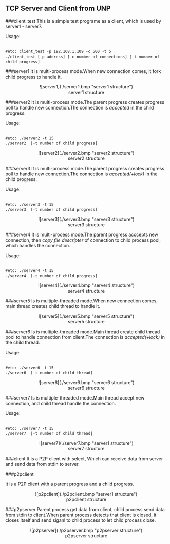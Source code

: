 TCP Server and Client from UNP
---

###client_test
This is a simple test programe  as a client, which is used by server1 - server7.

Usage:

```shell

#etc: client_test -p 192.168.1.109 -c 500 -t 5 
./client_test [-p address] [-c number of connections] [-t number of child progress]

```

###server1
It is multi-process mode.When new connection comes, it fork child progress to handle it.

<center>![server1](./server1.bmp "server1 structure")</center>

<center>server1 structure </center>

###server2
It is multi-process mode.The parent progress creates progress poll to handle new connection.The connection is *accepted* in the child progress.

Usage:

```shell

#etc: ./server2 -t 15 
./server2  [-t number of child progress]

```
<center>![server2](./server2.bmp "server2 structure")</center>

<center>server2 structure </center>

###server3
It is multi-process mode.The parent progress creates progress poll to handle new connection.The connection is *accepted(+lock)* in the child progress.

Usage:

```shell

#etc: ./server3 -t 15 
./server3  [-t number of child progress]

```
<center>![server3](./server3.bmp "server3 structure")</center>

<center>server3 structure </center>

###server4
It is multi-process mode.The parent progress acccepts new connection, then *copy file descripter* of connection to child process pool, which handles the connection. 

Usage:

```shell

#etc: ./server4 -t 15 
./server4  [-t number of child progress]

```
<center>![server4](./server4.bmp "server4 structure")</center>

<center>server4 structure </center>

###server5
Is is multiple-threaded mode.When new connection comes, main thread creates  child thread to handle it.
<center>![server5](./server5.bmp "server5 structure")</center>

<center>server5 structure </center>

###server6
Is is multiple-threaded mode.Main thread create child thread pool to handle connection from client.The connection is *accepted(+lock)* in the child thread.

Usage:

```shell

#etc: ./server6 -t 15 
./server6  [-t number of child thread]

```
<center>![server6](./server6.bmp "server6 structure")</center>

<center>server6 structure </center>

###server7
Is is multiple-threaded mode.Main thread accept new connection, and child thread handle the connection.

Usage:

```shell

#etc: ./server7 -t 15 
./server7  [-t number of child thread]

```
<center>![server7](./server7.bmp "server1 structure")</center>

<center>server7 structure </center>

###client
It is a  P2P client with select, Which can receive data from server and send data from stdin to server. 

###p2pclient

It is a  P2P client with a parent progress and a child progress.

<center>![p2pclient](./p2pclient.bmp "server1 structure")</center>

<center>p2pclient structure </center>

###p2pserver
Parent process get data from client, child process send data from stdin to client.When parent process detects that client is closed, it 
closes itself and send siganl to child process to let child process close.

<center>![p2pserver](./p2pserver.bmp "p2pserver structure")</center>

<center>p2pserver structure </center>
